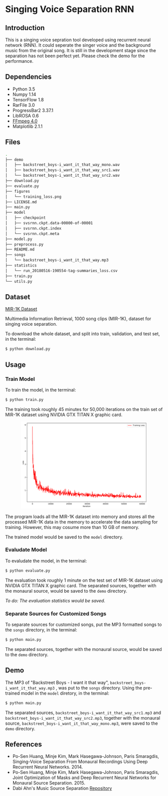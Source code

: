# Singing Voice Separation RNN

## Introduction

This is a singing voice sepration tool developed using recurrent neural network (RNN). It could seperate the singer voice and the background music from the original song. It is still in the development stage since the separation has not been perfect yet. Please check the demo for the performance.

## Dependencies

* Python 3.5
* Numpy 1.14
* TensorFlow 1.8
* RarFile 3.0
* ProgressBar2 3.37.1
* LibROSA 0.6
* [FFmpeg 4.0](https://github.com/librosa/librosa#audioread)
* Matplotlib 2.1.1

## Files

```bash
.
├── demo
│   ├── backstreet_boys-i_want_it_that_way_mono.wav
│   ├── backstreet_boys-i_want_it_that_way_src1.wav
│   └── backstreet_boys-i_want_it_that_way_src2.wav
├── download.py
├── evaluate.py
├── figures
│   └── training_loss.png
├── LICENSE.md
├── main.py
├── model
│   ├── checkpoint
│   ├── svsrnn.ckpt.data-00000-of-00001
│   ├── svsrnn.ckpt.index
│   └── svsrnn.ckpt.meta
├── model.py
├── preprocess.py
├── README.md
├── songs
│   └── backstreet_boys-i_want_it_that_way.mp3
├── statistics
│   └── run_20180516-190554-tag-summaries_loss.csv
├── train.py
└── utils.py
```

## Dataset

[MIR-1K Dataset](https://sites.google.com/site/unvoicedsoundseparation/mir-1k)

Multimedia Information Retrieval, 1000 song clips (MIR-1K), dataset for singing voice separation.

To download the whole dataset, and split into train, validation, and test set, in the terminal:

```bash
$ python download.py 
```

## Usage

### Train Model

To train the model, in the terminal:

```bash
$ python train.py
```
The training took roughly 45 minutes for 50,000 iterations on the train set of MIR-1K dataset using NVIDIA GTX TITAN X graphic card. 

<p align="center">
    <img src = "./figures/training_loss.png" width="80%">
</p>

The program loads all the MIR-1K dataset into memory and stores all the processed MIR-1K data in the memory to accelerate the data sampling for training. However, this may cosume more than 10 GB of memory.

The trained model would be saved to the ``model`` directory.

### Evaludate Model

To evaludate the model, in the terminal:

```bash
$ python evaluate.py
```

The evaluation took roughly 1 minute on the test set of MIR-1K dataset using NVIDIA GTX TITAN X graphic card. The separated sources, together with the monaural source, would be saved to the ``demo`` directory.

*To do: The evaluation statistics would be saved.*

### Separate Sources for Customized Songs

To separate sources for customized songs, put the MP3 formatted songs to the ``songs`` directory, in the terminal:

```bash
$ python main.py
```

The separated sources, together with the monaural source, would be saved to the ``demo`` directory.

## Demo

The MP3 of "Backstreet Boys - I want it that way", ``backstreet_boys-i_want_it_that_way.mp3``
, was put to the ``songs`` directory. Using the pre-trained model in the ``model`` diretory, in the terminal:

```bash
$ python main.py
```

The separated sources, ``backstreet_boys-i_want_it_that_way_src1.mp3`` and ``backstreet_boys-i_want_it_that_way_src2.mp3``, together with the monaural source, ``backstreet_boys-i_want_it_that_way_mono.mp3``, were saved to the ``demo`` directory.


## References

* Po-Sen Huang, Minje Kim, Mark Hasegawa-Johnson, Paris Smaragdis, Singing-Voice Separation From Monaural Recordings Using Deep Recurrent Neural Networks. 2014.
* Po-Sen Huang, Minje Kim, Mark Hasegawa-Johnson, Paris Smaragdis, Joint Optimization of Masks and Deep Recurrent Neural Networks for Monaural Source Separation. 2015.
* Dabi Ahn's Music Source Separation [Repository](https://github.com/andabi/music-source-separation)

